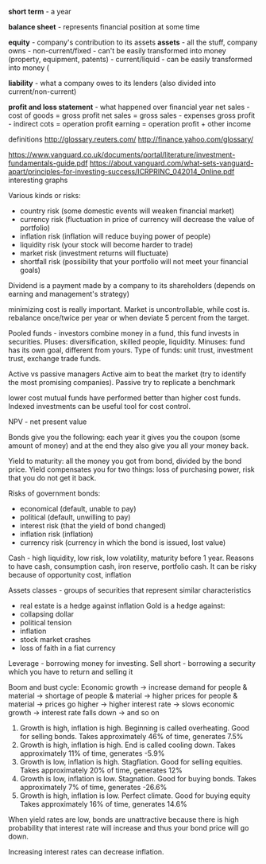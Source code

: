 **short term** - a year

**balance sheet** - represents financial position at some time


**equity** - company's contribution to its assets
**assets** - all the stuff, company owns
    - non-current/fixed - can't be easily transformed into money (property, equipment, patents)
    - current/liquid - can be easily transformed into money (

**liability** - what a company owes to its lenders (also divided into current/non-current)


**profit and loss statement** - what happened over financial year
net sales - cost of goods = gross profit
net sales = gross sales - expenses
gross profit - indirect cots = operation profit
earning = operation profit + other income


definitions
http://glossary.reuters.com/
http://finance.yahoo.com/glossary/

https://www.vanguard.co.uk/documents/portal/literature/investment-fundamentals-guide.pdf
https://about.vanguard.com/what-sets-vanguard-apart/principles-for-investing-success/ICRPRINC_042014_Online.pdf interesting graphs

Various kinds or risks:
 - country risk (some domestic events will weaken financial market)
 - currency risk (fluctuation in price of currency will decrease the value of portfolio)
 - inflation risk (inflation will reduce buying power of people)
 - liquidity risk (your stock will become harder to trade)
 - market risk (investment returns will fluctuate)
 - shortfall risk (possibility that your portfolio will not meet your financial goals)
 
Dividend is a payment made by a company to its shareholders (depends on earning and management's strategy)

minimizing cost is really important. Market is uncontrollable, while cost is.
rebalance once/twice per year or when deviate 5 percent from the target.

Pooled funds - investors combine money in a fund, this fund invests in securities. Pluses: diversification,
skilled people, liquidity. Minuses: fund has its own goal, different from yours. Type of funds: unit trust,
investment trust, exchange trade funds.

Active vs passive managers
Active aim to beat the market (try to identify the most promising companies). Passive try to replicate a benchmark

lower cost mutual funds have performed better than higher cost funds. Indexed investments can be useful tool
for cost control.

NPV - net present value

Bonds give you the following: each year it gives you the coupon (some amount of money) and at the end
they also give you all your money back.

Yield to maturity: all the money you got from bond, divided by the bond price. Yield compensates
you for two things: loss of purchasing power, risk that you do not get it back.

Risks of government bonds:
 - economical (default, unable to pay)
 - political (default, unwilling to pay)
 - interest risk (that the yield of bond changed)
 - inflation risk (inflation)
 - currency risk (currency in which the bond is issued, lost value)
 
Cash - high liquidity, low risk, low volatility, maturity before 1 year. Reasons to have cash,
consumption cash, iron reserve, portfolio cash. It can be risky because of opportunity cost, inflation

Assets classes - groups of securities that represent similar characteristics


- real estate is a hedge against inflation
Gold is a hedge against:
- collapsing dollar
- political tension
- inflation
- stock market crashes
- loss of faith in a fiat currency

Leverage - borrowing money for investing.
Sell short - borrowing a security which you have to return and selling it

Boom and bust cycle:
Economic growth -> increase demand for people & material -> shortage of people & material ->
higher prices for people & material -> prices go higher -> higher interest rate -> slows economic growth ->
interest rate falls down -> and so on

1) Growth is high, inflation is high. Beginning is called overheating. Good for selling bonds.
Takes approximately 46% of time, generates 7.5%
2) Growth is high, inflation is high. End is called cooling down. 
Takes approximately 11% of time, generates -5.9%
3) Growth is low, inflation is high. Stagflation. Good for selling equities.
Takes approximately 20% of time, generates 12%
4) Growth is low, inflation is low. Stagnation. Good for buying bonds.
Takes approximately 7% of time, generates -26.6%
5) Growth is high, inflation is low. Perfect climate. Good for buying equity
Takes approximately 16% of time, generates 14.6%

When yield rates are low, bonds are unattractive because there is high probability that interest
rate will increase and thus your bond price will go down.

Increasing interest rates can decrease inflation.
 